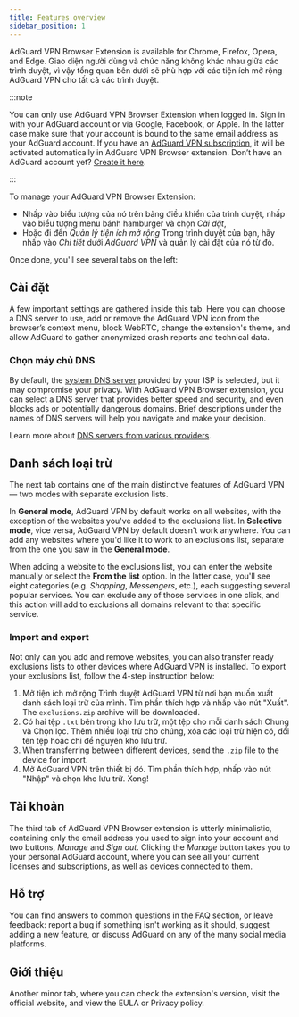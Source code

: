 ```yaml
---
title: Features overview
sidebar_position: 1
---
```


AdGuard VPN Browser Extension is available for Chrome, Firefox, Opera, and Edge. Giao diện người dùng và chức năng không khác nhau giữa các trình duyệt, vì vậy tổng quan bên dưới sẽ phù hợp với các tiện ích mở rộng AdGuard VPN cho tất cả các trình duyệt.

:::note

You can only use AdGuard VPN Browser Extension when logged in. Sign in with your AdGuard account or via Google, Facebook, or Apple. In the latter case make sure that your account is bound to the same email address as your AdGuard account. If you have an [AdGuard VPN subscription](/general/subscription), it will be activated automatically in AdGuard VPN Browser extension. Don’t have an AdGuard account yet? [Create it here](https://auth.adguard.com/registration.html).

:::

To manage your AdGuard VPN Browser Extension:

- Nhấp vào biểu tượng của nó trên bảng điều khiển của trình duyệt, nhấp vào biểu tượng menu bánh hamburger và chọn *Cài đặt*,
- Hoặc đi đến *Quản lý tiện ích mở rộng* Trong trình duyệt của bạn, hãy nhấp vào *Chi tiết* dưới *AdGuard VPN* và quản lý cài đặt của nó từ đó.

Once done, you'll see several tabs on the left:

## Cài đặt

A few important settings are gathered inside this tab. Here you can choose a DNS server to use, add or remove the AdGuard VPN icon from the browser’s context menu, block WebRTC, change the extension's theme, and allow AdGuard to gather anonymized crash reports and technical data.

### Chọn máy chủ DNS

By default, the [system DNS server](https://adguard-dns.io/kb/general/dns-filtering/#what-is-dns) provided by your ISP is selected, but it may compromise your privacy. With AdGuard VPN Browser extension, you can select a DNS server that provides better speed and security, and even blocks ads or potentially dangerous domains. Brief descriptions under the names of DNS servers will help you navigate and make your decision.

Learn more about [DNS servers from various providers](https://adguard-dns.io/kb/general/dns-providers/).

## Danh sách loại trừ

The next tab contains one of the main distinctive features of AdGuard VPN — two modes with separate exclusion lists.

In **General mode**, AdGuard VPN by default works on all websites, with the exception of the websites you've added to the exclusions list. In **Selective mode**, vice versa, AdGuard VPN by default doesn't work anywhere. You can add any websites where you'd like it to work to an exclusions list, separate from the one you saw in the **General mode**.

When adding a website to the exclusions list, you can enter the website manually or select the **From the list** option. In the latter case, you'll see eight categories (e.g. *Shopping*, *Messengers*, etc.), each suggesting several popular services. You can exclude any of those services in one click, and this action will add to exclusions all domains relevant to that specific service.

### Import and export

Not only can you add and remove websites, you can also transfer ready exclusions lists to other devices where AdGuard VPN is installed. To export your exclusions list, follow the 4-step instruction below:

1. Mở tiện ích mở rộng Trình duyệt AdGuard VPN từ nơi bạn muốn xuất danh sách loại trừ của mình. Tìm phần thích hợp và nhấp vào nút "Xuất". The `exclusions.zip` archive will be downloaded.
1. Có hai tệp `.txt` bên trong kho lưu trữ, một tệp cho mỗi danh sách Chung và Chọn lọc. Thêm nhiều loại trừ cho chúng, xóa các loại trừ hiện có, đổi tên tệp hoặc chỉ để nguyên kho lưu trữ.
1. When transferring between different devices, send the `.zip` file to the device for import.
1. Mở AdGuard VPN trên thiết bị đó. Tìm phần thích hợp, nhấp vào nút "Nhập" và chọn kho lưu trữ. Xong!

## Tài khoản

The third tab of AdGuard VPN Browser extension is utterly minimalistic, containing only the email address you used to sign into your account and two buttons, *Manage* and *Sign out*. Clicking the *Manage* button takes you to your personal AdGuard account, where you can see all your current licenses and subscriptions, as well as devices connected to them.

## Hỗ trợ

You can find answers to common questions in the FAQ section, or leave feedback: report a bug if something isn't working as it should, suggest adding a new feature, or discuss AdGuard on any of the many social media platforms.

## Giới thiệu

Another minor tab, where you can check the extension's version, visit the official website, and view the EULA or Privacy policy.

